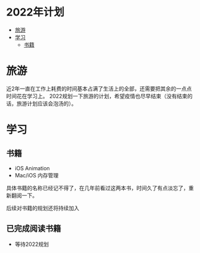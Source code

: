 # 2022年计划

- [旅游](#旅游)
- [学习](#学习)
  - [书籍](#书籍)

# 旅游
近2年一直在工作上耗费的时间基本占满了生活上的全部，还需要把其余的一点点时间花在学习上。
2022规划一下旅游的计划，希望疫情也尽早结束（没有结束的话，旅游计划应该会泡汤的）。


# 学习
## 书籍
- iOS Animation
- Mac/iOS 内存管理

具体书籍的名称已经记不得了，在几年前看过这两本书，时间久了有点淡忘了，重新翻阅一下。

后续对书籍的规划还将持续加入

## 已完成阅读书籍

- 等待2022规划
